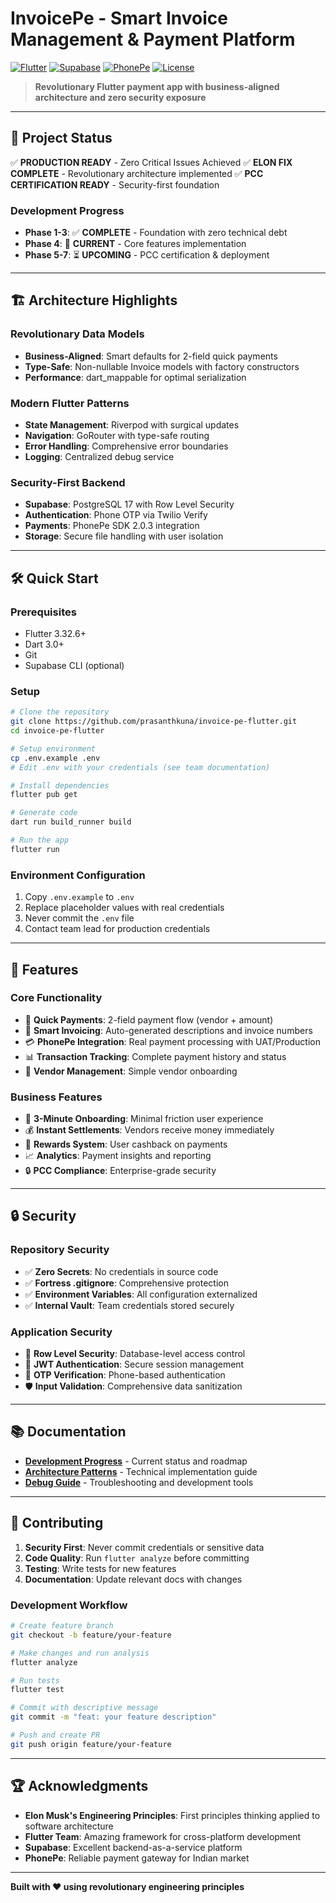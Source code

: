 # InvoicePe - Smart Invoice Management & Payment Platform

[![Flutter](https://img.shields.io/badge/Flutter-3.32.6-blue.svg)](https://flutter.dev/)
[![Supabase](https://img.shields.io/badge/Supabase-Backend-green.svg)](https://supabase.com/)
[![PhonePe](https://img.shields.io/badge/PhonePe-Payment-orange.svg)](https://www.phonepe.com/)
[![License](https://img.shields.io/badge/License-MIT-yellow.svg)](LICENSE)

> **Revolutionary Flutter payment app with business-aligned architecture and zero security exposure**

---

## 🚀 **Project Status**

✅ **PRODUCTION READY** - Zero Critical Issues Achieved
✅ **ELON FIX COMPLETE** - Revolutionary architecture implemented
✅ **PCC CERTIFICATION READY** - Security-first foundation

### **Development Progress**
- **Phase 1-3**: ✅ **COMPLETE** - Foundation with zero technical debt
- **Phase 4**: 🚀 **CURRENT** - Core features implementation
- **Phase 5-7**: ⏳ **UPCOMING** - PCC certification & deployment

---

## 🏗️ **Architecture Highlights**

### **Revolutionary Data Models**
- **Business-Aligned**: Smart defaults for 2-field quick payments
- **Type-Safe**: Non-nullable Invoice models with factory constructors
- **Performance**: dart_mappable for optimal serialization

### **Modern Flutter Patterns**
- **State Management**: Riverpod with surgical updates
- **Navigation**: GoRouter with type-safe routing
- **Error Handling**: Comprehensive error boundaries
- **Logging**: Centralized debug service

### **Security-First Backend**
- **Supabase**: PostgreSQL 17 with Row Level Security
- **Authentication**: Phone OTP via Twilio Verify
- **Payments**: PhonePe SDK 2.0.3 integration
- **Storage**: Secure file handling with user isolation

---

## 🛠️ **Quick Start**

### **Prerequisites**
- Flutter 3.32.6+
- Dart 3.0+
- Git
- Supabase CLI (optional)

### **Setup**
```bash
# Clone the repository
git clone https://github.com/prasanthkuna/invoice-pe-flutter.git
cd invoice-pe-flutter

# Setup environment
cp .env.example .env
# Edit .env with your credentials (see team documentation)

# Install dependencies
flutter pub get

# Generate code
dart run build_runner build

# Run the app
flutter run
```

### **Environment Configuration**
1. Copy `.env.example` to `.env`
2. Replace placeholder values with real credentials
3. Never commit the `.env` file
4. Contact team lead for production credentials

---

## 📱 **Features**

### **Core Functionality**
- 📱 **Quick Payments**: 2-field payment flow (vendor + amount)
- 📄 **Smart Invoicing**: Auto-generated descriptions and invoice numbers
- 💳 **PhonePe Integration**: Real payment processing with UAT/Production
- 📊 **Transaction Tracking**: Complete payment history and status
- 🏢 **Vendor Management**: Simple vendor onboarding

### **Business Features**
- 🎯 **3-Minute Onboarding**: Minimal friction user experience
- 💰 **Instant Settlements**: Vendors receive money immediately
- 🎁 **Rewards System**: User cashback on payments
- 📈 **Analytics**: Payment insights and reporting
- 🔒 **PCC Compliance**: Enterprise-grade security

---

## 🔒 **Security**

### **Repository Security**
- ✅ **Zero Secrets**: No credentials in source code
- ✅ **Fortress .gitignore**: Comprehensive protection
- ✅ **Environment Variables**: All configuration externalized
- ✅ **Internal Vault**: Team credentials stored securely

### **Application Security**
- 🔐 **Row Level Security**: Database-level access control
- 🔑 **JWT Authentication**: Secure session management
- 📱 **OTP Verification**: Phone-based authentication
- 🛡️ **Input Validation**: Comprehensive data sanitization

---

## 📚 **Documentation**

- **[Development Progress](PROJECT_PROGRESS.md)** - Current status and roadmap
- **[Architecture Patterns](FLUTTER_SUPABASE_PATTERNS.md)** - Technical implementation guide
- **[Debug Guide](PROJECT_DEBUG_GUIDE.md)** - Troubleshooting and development tools

---

## 🤝 **Contributing**

1. **Security First**: Never commit credentials or sensitive data
2. **Code Quality**: Run `flutter analyze` before committing
3. **Testing**: Write tests for new features
4. **Documentation**: Update relevant docs with changes

### **Development Workflow**
```bash
# Create feature branch
git checkout -b feature/your-feature

# Make changes and run analysis
flutter analyze

# Run tests
flutter test

# Commit with descriptive message
git commit -m "feat: your feature description"

# Push and create PR
git push origin feature/your-feature
```

---

## 🏆 **Acknowledgments**

- **Elon Musk's Engineering Principles**: First principles thinking applied to software architecture
- **Flutter Team**: Amazing framework for cross-platform development
- **Supabase**: Excellent backend-as-a-service platform
- **PhonePe**: Reliable payment gateway for Indian market

---

**Built with ❤️ using revolutionary engineering principles**